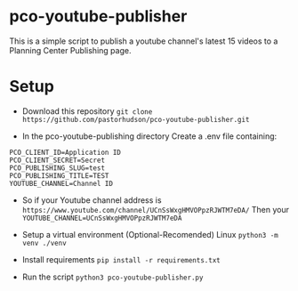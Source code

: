 # pco-youtube-publisher
This is a simple script to publish a youtube channel's latest 15 videos to a Planning Center Publishing page.

# Setup
- Download this repository
`git clone https://github.com/pastorhudson/pco-youtube-publisher.git`

- In the pco-youtube-publishing directory Create a .env file containing:
```
PCO_CLIENT_ID=Application ID
PCO_CLIENT_SECRET=Secret
PCO_PUBLISHING_SLUG=test
PCO_PUBLISHING_TITLE=TEST
YOUTUBE_CHANNEL=Channel ID
```
- So if your Youtube channel address is `https://www.youtube.com/channel/UCnSsWxgHMVOPpzRJWTM7eDA/`
Then your `YOUTUBE_CHANNEL=UCnSsWxgHMVOPpzRJWTM7eDA`

- Setup a virtual environment (Optional-Recomended)
Linux `python3 -m venv ./venv`

- Install requirements
`pip install -r requirements.txt`

- Run the script
`python3 pco-youtube-publisher.py`
